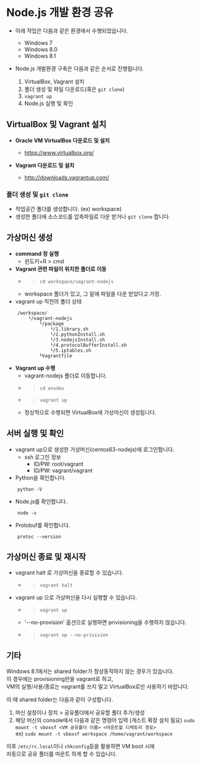 Node.js 개발 환경 공유
======================
* 아래 작업은 다음과 같은 환경에서 수행되었습니다.
  * Windows 7
  * Windows 8.0
  * Windows 8.1

* Node.js 개발환경 구축은 다음과 같은 순서로 진행됩니다.
    1. VirtualBox, Vagrant 설치
    2. 폴더 생성 및 파일 다운로드(혹은 ```git clone```)
    3. ```vagrant up```
    4. Node.js 실행 및 확인

## VirtualBox 및 Vagrant 설치
* **Oracle VM VirtualBox 다운로드 및 설치**
    * https://www.virtualbox.org/

* **Vagrant 다운로드 및 설치**
    * http://downloads.vagrantup.com/

### 폴더 생성 및 <code>git clone</code>
* 작업공간 폴더를 생성합니다. (ex) workspace)
* 생성한 폴더에 소스코드를 압축파일로 다운 받거나 ```git clone``` 합니다.

## 가상머신 생성
* **command 창 실행**
    * 윈도키+R > cmd
* **Vagrant 관련 파일이 위치한 폴더로 이동**
    * > <code>cd workspace/vagrant-nodejs</code>
    * workspace 폴더가 있고, 그 밑에 파일을 다운 받았다고 가정.
* vagrant up 직전의 폴더 상태
```
    /workspace/
        └/vagrant-nodejs
            └/package
                └/1.library.sh
                └/2.pythonInstall.sh
                └/3.nodejsInstall.sh
                └/4.protocolBufferInstall.sh
                └/5.iptables.sh
            └Vagrantfile
```
* **Vagrant up 수행**
    * vagrant-nodejs 폴더로 이동합니다.
    * > ```cd envdev```
    * > ```vagrant up```
    * 정상적으로 수행되면 VirtualBox에 가상머신이 생성됩니다. 

## 서버 실행 및 확인
* vagrant up으로 생성한 가상머신(centos63-nodejs)에 로그인합니다.
    * ssh 로그인 정보
        * ID/PW: root/vagrant
        * ID/PW: vagrant/vagrant
* Python을 확인합니다.
```
    python -V
```
* Node.js를 확인합니다.
```
    node -v
```
* Protobuf를 확인합니다.
```
    protoc --version
```

## 가상머신 종료 및 재시작
* vagrant halt 로 가상머신을 종료할 수 있습니다.
    * > <code>vagrant halt</code>
* vagrant up 으로 가상머신을 다시 실행할 수 있습니다.
    * > <code>vagrant up</code>
    * '--no-provision' 옵션으로 실행하면 privisioning을 수행하지 않습니다.
    * > <code>vagrant up --no-privision</code>

## 기타
Windows 8.1에서는 shared folder가 정상동작하지 않는 경우가 있습니다.  
이 경우에는 provisioning만을 vagrant로 하고,  
VM의 실행/사용/종료는 vagrant를 쓰지 말고 VirtualBox로만 사용하기 바랍니다.  
  
이 때 shared folder는 다음과 같이 구성합니다.  
1. 머신 설정이나 장치 > 공유폴더에서 공유할 폴더 추가/생성
2. 해당 머신의 console에서 다음과 같은 명령어 입력 (게스트 확장 설치 필요)
```sudo mount -t vboxsf <VM 공유폴더 이름> <마운트할 디렉토리 경로>```  
ex) ```sudo mount -t vboxsf workspace /home/vagrant/workspace```  

이후 ```/etc/rc.local```이나 ```chkconfig```등을 활용하면 VM boot 시에  
자동으로 공유 폴더를 마운트 하게 할 수 있습니다.  

